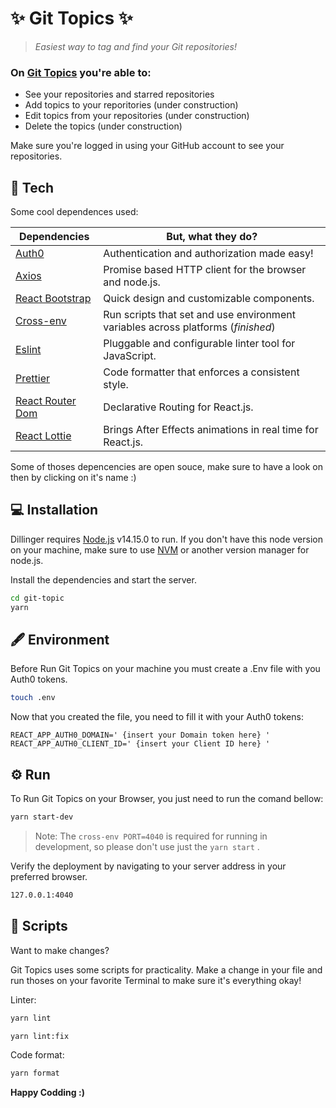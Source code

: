 # ✨  Git Topics  ✨
> _Easiest way to tag and find your Git repositories!_  

### On [Git Topics][gt] you're able to:
- See your repositories and starred repositories
- Add topics to your reporitories (under construction)
- Edit topics from your repositories (under construction)
- Delete the topics (under construction)

 Make sure you're logged in using your GitHub account to see your repositories.


## 💾 Tech 

Some cool dependences used:

| Dependencies | But, what they do? |
| ------ | ------ |
| [Auth0] | Authentication and authorization made easy! |
| [Axios] | Promise based HTTP client for the browser and node.js. |
| [React Bootstrap] | Quick design and customizable components. |
| [Cross-env] | Run scripts that set and use environment variables across platforms (*finished*) | 
| [Eslint] |  Pluggable and configurable linter tool for JavaScript. |
| [Prettier] | Code formatter that enforces a consistent style. |
| [React Router Dom]| Declarative Routing for React.js. |
| [React Lottie] | Brings After Effects animations in real time for React.js. |

Some of thoses depencencies are open souce, make sure to have a look on then by clicking on it's name :)

## 💻 Installation 

Dillinger requires [Node.js](https://nodejs.org/) v14.15.0 to run. 
If you don't have this node version on your machine, make sure to use [NVM](https://github.com/nvm-sh/nvm) or another version manager for node.js.

Install the dependencies and start the server.

```sh
cd git-topic
yarn
```

## 🖋 Environment 

Before Run Git Topics on your machine you must create a .Env file with you Auth0 tokens.

```sh
touch .env
```

Now that you created the file, you need to fill it with your Auth0 tokens:

```
REACT_APP_AUTH0_DOMAIN=' {insert your Domain token here} '
REACT_APP_AUTH0_CLIENT_ID=' {insert your Client ID here} '
```

## ⚙️ Run

To Run Git Topics on your Browser, you just need to run the comand bellow:

```sh
yarn start-dev
```
> Note: The `cross-env PORT=4040` is required for running in development, so please don't use just the `yarn start` .


Verify the deployment by navigating to your server address in
your preferred browser.

```sh
127.0.0.1:4040
```

## 📜 Scripts

Want to make changes?

Git Topics uses some scripts for practicality.
Make a change in your file and run thoses on your favorite Terminal to make sure it's everything okay!

Linter:

```sh
yarn lint
```

```sh
yarn lint:fix
```

Code format:

```sh
yarn format
```


**Happy Codding :)**

   [gt]: <https://git-topics.herokuapp.com/>
   [git-repo-url]: <https://github.com/JheyBerry/git-topic>
   [JheyBerry]: <https://github.com/JheyBerry>
   [Auth0]: <https://auth0.com/>
   [Axios]: <https://github.com/axios/axios>
   [Cross-env]: <https://github.com/kentcdodds/cross-env>
   [Eslint]: <https://eslint.org/>
   [Prettier]: <https://prettier.io/>
   [React Lottie]: <https://github.com/chenqingspring/react-lottie>
   [React Bootstrap]: <https://react-bootstrap.github.io/>
   [React Router Dom]: <https://reactrouter.com/>


